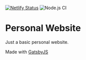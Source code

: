 [![Netlify Status](https://api.netlify.com/api/v1/badges/3448007f-adc9-4424-b665-4c921a90e41c/deploy-status)](https://app.netlify.com/sites/hardcore-knuth-a8f8e9/deploys)
![Node.js CI](https://github.com/kcolford/new-website/workflows/Node.js%20CI/badge.svg)

# Personal Website

Just a basic personal website.

Made with [GatsbyJS]

[gatsbyjs]: gatsbyjs.org
